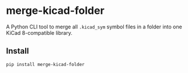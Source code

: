 # merge-kicad-folder

A Python CLI tool to merge all `.kicad_sym` symbol files in a folder into one KiCad 8-compatible library.

## Install
```bash
pip install merge-kicad-folder
